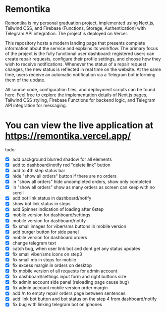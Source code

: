 # Remontika

Remontika is my personal graduation project, implemented using Next.js, Tailwind CSS, and Firebase (Functions, Storage, Authentication) with Telegram API integration. The project is deployed on Vercel.

This repository hosts a modern landing page that presents complete information about the service and explains its workflow. The primary focus of the project is the fully functional user dashboard: registered users can create repair requests, configure their profile settings, and choose how they wish to receive notifications. Whenever the status of a repair request changes, the new status is reflected in real time on the website. At the same time, users receive an automatic notification via a Telegram bot informing them of the update.

All source code, configuration files, and deployment scripts can be found here. Feel free to explore the implementation details of Next.js pages, Tailwind CSS styling, Firebase Functions for backend logic, and Telegram API integration for messaging. 
# You can view the live application at https://remontika.vercel.app/


todo:
- [x] add background blurred shadow for all elements
- [x] add to dashboard/notify red "delete link" button
- [x] add to 4th step status bar
- [x] hide "show all orders" button if there are no orders
- [x] in "show all orders" hide uncompleted orders, show only completed
- [x] in "show all orders" show as many orders as screen can keep with no scroll
- [x] add bot link status in dashboard/notify
- [x] show bot link status in steps
- [x] add Spinner indication of loading after 6step
- [x] mobile version for dashboard/settings
- [x] mobile version for dashboard/notify
- [x] fix small images for viber/sms buttons in mobile version
- [x] add burger button for side panel
- [x] mobile version for dashboard orders
- [x] change telegram text
- [x] catch bug, when user link bot and dont get any status updates
- [x] fix small viber/sms icons on step3
- [x] fix small mb in steps for mobile
- [x] fix excess margin in orders on desktop
- [x] fix mobile version of all requests for admin account
- [x] fix dashboard/settings input form and right buttons size
- [x] fix admin account side panel (reloading page cause bug)
- [x] fix admin account mobile version order margin
- [x] add /n to empty repair orders page between sentences
- [x] add link bot button and bot status on the step 4 from dashboard/notify  
- [x] fix bug with linking telegram bot on iphones
